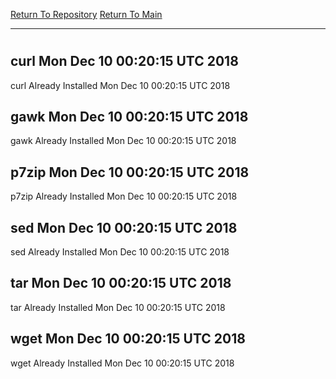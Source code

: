 [Return To Repository](https://github.com/deathbybandaid/piholeparser/)
[Return To Main](https://github.com/deathbybandaid/piholeparser/blob/master/RecentRunLogs/Mainlog.md)
____________________________________
# 
## curl Mon Dec 10 00:20:15 UTC 2018
curl Already Installed Mon Dec 10 00:20:15 UTC 2018
## gawk Mon Dec 10 00:20:15 UTC 2018
gawk Already Installed Mon Dec 10 00:20:15 UTC 2018
## p7zip Mon Dec 10 00:20:15 UTC 2018
p7zip Already Installed Mon Dec 10 00:20:15 UTC 2018
## sed Mon Dec 10 00:20:15 UTC 2018
sed Already Installed Mon Dec 10 00:20:15 UTC 2018
## tar Mon Dec 10 00:20:15 UTC 2018
tar Already Installed Mon Dec 10 00:20:15 UTC 2018
## wget Mon Dec 10 00:20:15 UTC 2018
wget Already Installed Mon Dec 10 00:20:15 UTC 2018
